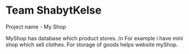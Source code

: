 # Team ShabytKelse

Project name - My Shop 

MyShop has database which product stores. /n
For example i have mini shop which sell clothes. For storage of goods helps website myShop.
